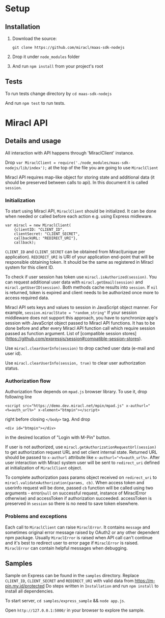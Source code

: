 # Setup

## Installation

1. Download the source:

   `git clone https://github.com/miracl/maas-sdk-nodejs`

2. Drop it under `node_modules` folder
3. And run `npm install` from your project's root


## Tests

To run tests change directory by `cd maas-sdk-nodejs`

And run `npm test` to run tests.

# Miracl API

## Details and usage

All interaction with API happens through 'MiraclClient' instance.

Drop `var MiraclClient = require('./node_modules/maas-sdk-nodejs/lib/index');` at the top of the file you are going to use `MiraclClient`

Miracl API requires map-like object for storing state and additional data (it should be preserved between calls to api). In this document it is called `session`.

### Initialization

To start using Miracl API, `MiraclClient` should be initialized. It can be done when needed or called before each action e.g. using Express midleware.

```
var miracl = new MiraclClient(
    {clientID: "CLIENT_ID",
    clientSecret: "CLIENT_SECRET",
    callbackURL: "REDIRECT_URI"},
    callback);
```
`CLIENT_ID` and `CLIENT_SECRET` can be obtained from Miracl(unique per application). `REDIRECT_URI` is URI of your application end-point that will be responsible obtaining token. It should be the same as registered in Miracl system for this client ID.

To check if user session has token use `miracl.isAuthorized(session)`. You can request additional user data with `miracl.getEmail(session)` and `miracl.getUserID(session)`. Both methods cache results into `session`. If `nil`  is returned, token is expired and client needs to be authorized once more to access required data.

Miracl API sets keys and values to session in JavaScript object manner. For example, `session.miraclState = "random_string"` If your session middleware does not support this approach, you have to synchronize app's session with JavaScript object passed to Miracl API functions. It has to be done before and after every Miracl API function call which require session passed as function argument. List of [compatible session stores] (https://github.com/expressjs/session#compatible-session-stores).

Use `miracl.clearUserInfo(session)` to drop cached user data (e-mail and user id).

Use `miracl.clearUserInfo(session, true)` to clear user authorization status.

### Authorization flow

Authorization flow depends on `mpad.js` browser library. To use it, drop following line
```
<script src="https://demo.dev.miracl.net/mpin/mpad.js" x-authurl="<%=auth_url%>" x-element="btmpin"></script>
```
right before closing `</body>` tag. And drop
```
<div id="btmpin"></div>
```
in the desired location of "Login with M-Pin" button.

If user is not authorized, use `miracl.getAuthorizationRequestUrl(session)` to get authorization request URL and set client internal state. Returned URL should be passed to `x-authurl` attribute like `x-authurl="<%=auth_url%>`. After user interaction with Miracl system user will be sent to `redirect_uri` defined at initialization of `MiraclClient` object.

To complete authorization pass params object received on `redirect_uri` to `miracl.validateAuthorization(params, cb)`. When access token and userinfo request will be done, passed `cb` function will be called using two arguments - error(`null` on successful request, instance of MiraclError otherwise) and accessToken if authorization succeeded. accessToken is preserved in `session` so there is no need to save token elsewhere.

### Problems and exceptions

Each call to `MiraclClient` can raise `MiraclError`. It contains `message` and sometimes original error message raised by OAuth2 or any other dependent npm package. Usually `MiraclError` is raised when API call can't continue and it's best to redirect user to error page if `MiraclError` is raised. `MiraclError` can contain helpful messages when debugging.

## Samples

Sample on Express can be found in the `samples` directory. Replace `CLIENT_ID`, `CLIENT_SECRET` and `REDIRECT_URI` with valid data from https://m-pin.my.id/protected
Do steps written in `Installation` and run `npm install` to install all dependencies.

To start server,
`cd samples/express_sample` && `node app.js`.

Open `http://127.0.0.1:5000/` in your browser to explore the sample.
